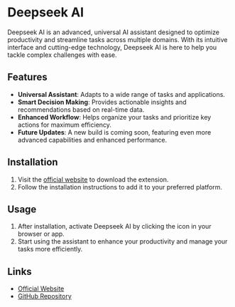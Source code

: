 # Deepseek AI

Deepseek AI is an advanced, universal AI assistant designed to optimize productivity and streamline tasks across multiple domains. With its intuitive interface and cutting-edge technology, Deepseek AI is here to help you tackle complex challenges with ease.

## Features

- **Universal Assistant**: Adapts to a wide range of tasks and applications.
- **Smart Decision Making**: Provides actionable insights and recommendations based on real-time data.
- **Enhanced Workflow**: Helps organize your tasks and prioritize key actions for maximum efficiency.
- **Future Updates**: A new build is coming soon, featuring even more advanced capabilities and enhanced performance.

## Installation

1. Visit the [official website](https://chromewebstore.google.com/detail/deepseek-ai/npphdmcakmfhllhblkealgkeefamebih) to download the extension.
2. Follow the installation instructions to add it to your preferred platform.

## Usage

1. After installation, activate Deepseek AI by clicking the icon in your browser or app.
2. Start using the assistant to enhance your productivity and manage your tasks more efficiently.

## Links

- [Official Website](https://chromewebstore.google.com/detail/deepseek-ai/npphdmcakmfhllhblkealgkeefamebih)
- [GitHub Repository](https://github.com/yourusername/your-repository)
